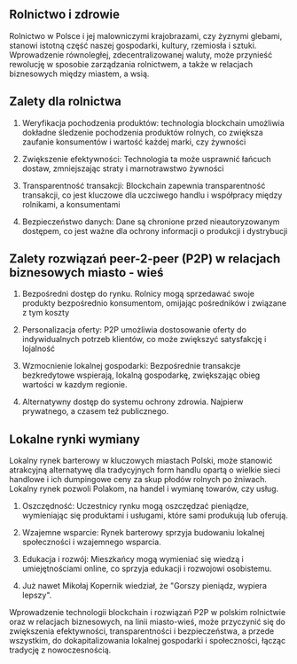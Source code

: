 ## Rolnictwo i zdrowie

Rolnictwo w Polsce i jej malowniczymi krajobrazami, czy żyznymi glebami, stanowi istotną część naszej gospodarki, kultury, rzemiosła i sztuki. Wprowadzenie równoległej, zdecentralizowanej waluty, może przynieść rewolucję w sposobie zarządzania rolnictwem, a także w relacjach biznesowych między miastem, a wsią.

## Zalety dla rolnictwa

1. Weryfikacja pochodzenia produktów: technologia blockchain umożliwia dokładne śledzenie pochodzenia produktów rolnych, co zwiększa zaufanie konsumentów i wartość każdej marki, czy żywności

2. Zwiększenie efektywności: Technologia ta może usprawnić łańcuch dostaw, zmniejszając straty i marnotrawstwo żywności

3. Transparentność transakcji: Blockchain zapewnia transparentność transakcji, co jest kluczowe dla uczciwego handlu i współpracy między rolnikami, a konsumentami

4. Bezpieczeństwo danych: Dane są chronione przed nieautoryzowanym dostępem, co jest ważne dla ochrony informacji o produkcji i dystrybucji


## Zalety rozwiązań peer-2-peer (P2P) w relacjach biznesowych miasto - wieś

1. Bezpośredni dostęp do rynku. Rolnicy mogą sprzedawać swoje produkty bezpośrednio konsumentom, omijając pośredników i związane z tym koszty

2. Personalizacja oferty: P2P umożliwia dostosowanie oferty do indywidualnych potrzeb klientów, co może zwiększyć satysfakcję i lojalność

3. Wzmocnienie lokalnej gospodarki: Bezpośrednie transakcje bezkredytowe wspierają, lokalną gospodarkę, zwiększając obieg wartości w kazdym regionie.

4. Alternatywny dostęp do systemu ochrony zdrowia. Najpierw prywatnego, a czasem też publicznego. 

## Lokalne rynki wymiany

Lokalny rynek barterowy w kluczowych miastach Polski, może stanowić atrakcyjną alternatywę dla tradycyjnych form handlu opartą o wielkie sieci handlowe i ich dumpingowe ceny za skup płodów rolnych po żniwach. Lokalny rynek pozwoli Polakom, na handel i wymianę towarów, czy usług.

1. Oszczędność: Uczestnicy rynku mogą oszczędzać pieniądze, wymieniając się produktami i usługami, które sami produkują lub oferują.

2. Wzajemne wsparcie: Rynek barterowy sprzyja budowaniu lokalnej społeczności i wzajemnego wsparcia.

3. Edukacja i rozwój: Mieszkańcy mogą wymieniać się wiedzą i umiejętnościami online, co sprzyja edukacji i rozwojowi osobistemu.

4. Już nawet Mikołaj Kopernik wiedział, że "Gorszy pieniądz, wypiera lepszy". 

Wprowadzenie technologii blockchain i rozwiązań P2P w polskim rolnictwie oraz w relacjach biznesowych, na linii miasto-wieś, może przyczynić się do zwiększenia efektywności, transparentności i bezpieczeństwa, a przede wszystkim, do dokapitalizowania lokalnej gospodarki i społeczności, łącząc tradycję z nowoczesnością.